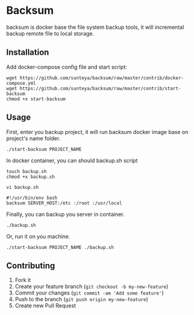 # Backsum

backsum is docker base the file system backup tools, it will incremental backup remote file to local storage.

## Installation

Add docker-compose config file and start script:

    wget https://github.com/sunteya/backsum/raw/master/contrib/docker-compose.yml
    wget https://github.com/sunteya/backsum/raw/master/contrib/start-backsum
    chmod +x start-backsum

## Usage

First, enter you backup project, it will run backsum docker image base on project's name folder.

    ./start-backsum PROJECT_NAME

In docker container, you can should backup.sh script

    touch backup.sh
    chmod +x backup.sh

    vi backup.sh

    #!/usr/bin/env bash
    backsum SERVER_HOST:/etc :/root :/usr/local

Finally, you can backup you server in container.

    ./backup.sh

Or, run it on you machine.

    ./start-backsum PROJECT_NAME ./backup.sh


## Contributing

1. Fork it
2. Create your feature branch (`git checkout -b my-new-feature`)
3. Commit your changes (`git commit -am 'Add some feature'`)
4. Push to the branch (`git push origin my-new-feature`)
5. Create new Pull Request
